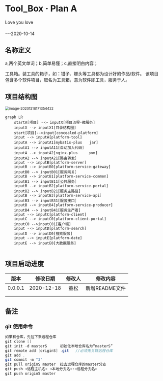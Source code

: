 # Tool\_Box · Plan A 

Love you love  
　　　　　　　　　　　　　　　　　　　　　　　　　　　　　　　　　　　　　　　　　　　　　　　	---2020-10-14

## 名称定义

a,两个英文单词；b,简单易懂；c,直接明白内容；

工具箱。装工具的箱子，如：钳子、榔头等工具都为设计好的作品\软件。
该项目包含多个软件项目，取名为工具箱，意为软件即工具，服务于人。

## 项目结构图



<img src="C:\Users\admin\AppData\Roaming\Typora\typora-user-images\image-20201218171354422.png" alt="image-20201218171354422" style="zoom:80%;" />




```mermaid
graph LR
    startA[项目] --> inputX[项目流程-微服务] 
    inputX --> inputX1[目录结构图]
	start[项目]-->input[concealed-platform]
	input --> inputA[platform-tool]
	inputA --> inputA1[mybatis-plus　　jar]
	inputA1 --> inputA11[自动加入代码]
	inputA --> inputA2[nginx-plus　　　pom]
	inputA2 --> inputA21[路由转发]
	input --> inputB[platform-server]
	inputB --> inputB0[platform-service-gateway]
	inputB0 --> inputB01[服务网关]
	inputB --> inputB1[platform-service-common]
	inputB1 --> inputB11[公共服务]
	inputB --> inputB2[platform-service-portal]
	inputB2 --> inputB21[服务主路径]
	inputB --> inputB3[platform-service-api]
	inputB3 --> inputB31[服务接口]
	inputB --> inputB4[platform-service-producer]
	inputB4 --> inputB41[服务生产者]
	input --> inputC[platform-client]
	inputC --> inputC0[platform-client-portal]
	inputC0 -->inputC01[客户端]
	input --> inputD[platform-search]
	inputD --> inputD0[搜索服务]
	input --> inputE[platform-date]
	inputE --> inputE0[大数据服务]
	
```



## 项目启动进度

|  版本   |  修改日期  | 修改人 |    修改内容    |
| :-----: | :--------: | :----: | :------------: |
| 0.0.0.1 | 2020-12-18 |  董松  | 新增README文件 |
|         |            |        |                |
|         |            |        |                |



## 备注

### git 使用命令
```java
如果有仓库，先拉下来远程仓库
git clone []
git init -d masterS      初始化本地仓库名为“masterS”
git remote add [originS] .git   //必须先关联远程仓库
git add .
git commit -m "3"
git pull originS master  拉去远程仓库的master分支
git push <远程主机名> <本地分支名>:<远程分支名>
git push originS master

```
